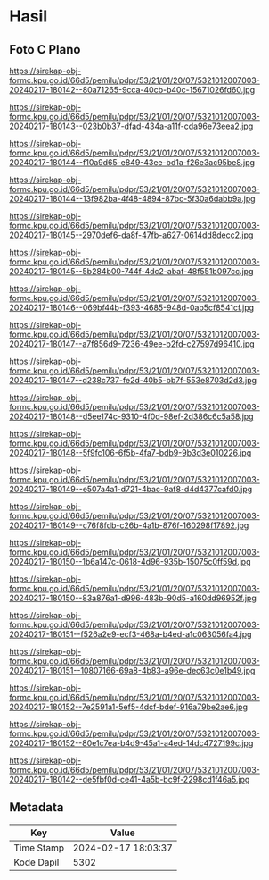 # Hasil

## Foto C Plano

https://sirekap-obj-formc.kpu.go.id/66d5/pemilu/pdpr/53/21/01/20/07/5321012007003-20240217-180142--80a71265-9cca-40cb-b40c-15671026fd60.jpg

https://sirekap-obj-formc.kpu.go.id/66d5/pemilu/pdpr/53/21/01/20/07/5321012007003-20240217-180143--023b0b37-dfad-434a-a11f-cda96e73eea2.jpg

https://sirekap-obj-formc.kpu.go.id/66d5/pemilu/pdpr/53/21/01/20/07/5321012007003-20240217-180144--f10a9d65-e849-43ee-bd1a-f26e3ac95be8.jpg

https://sirekap-obj-formc.kpu.go.id/66d5/pemilu/pdpr/53/21/01/20/07/5321012007003-20240217-180144--13f982ba-4f48-4894-87bc-5f30a6dabb9a.jpg

https://sirekap-obj-formc.kpu.go.id/66d5/pemilu/pdpr/53/21/01/20/07/5321012007003-20240217-180145--2970def6-da8f-47fb-a627-0614dd8decc2.jpg

https://sirekap-obj-formc.kpu.go.id/66d5/pemilu/pdpr/53/21/01/20/07/5321012007003-20240217-180145--5b284b00-744f-4dc2-abaf-48f551b097cc.jpg

https://sirekap-obj-formc.kpu.go.id/66d5/pemilu/pdpr/53/21/01/20/07/5321012007003-20240217-180146--069bf44b-f393-4685-948d-0ab5cf8541cf.jpg

https://sirekap-obj-formc.kpu.go.id/66d5/pemilu/pdpr/53/21/01/20/07/5321012007003-20240217-180147--a7f856d9-7236-49ee-b2fd-c27597d96410.jpg

https://sirekap-obj-formc.kpu.go.id/66d5/pemilu/pdpr/53/21/01/20/07/5321012007003-20240217-180147--d238c737-fe2d-40b5-bb7f-553e8703d2d3.jpg

https://sirekap-obj-formc.kpu.go.id/66d5/pemilu/pdpr/53/21/01/20/07/5321012007003-20240217-180148--d5ee174c-9310-4f0d-98ef-2d386c6c5a58.jpg

https://sirekap-obj-formc.kpu.go.id/66d5/pemilu/pdpr/53/21/01/20/07/5321012007003-20240217-180148--5f9fc106-6f5b-4fa7-bdb9-9b3d3e010226.jpg

https://sirekap-obj-formc.kpu.go.id/66d5/pemilu/pdpr/53/21/01/20/07/5321012007003-20240217-180149--e507a4a1-d721-4bac-9af8-d4d4377cafd0.jpg

https://sirekap-obj-formc.kpu.go.id/66d5/pemilu/pdpr/53/21/01/20/07/5321012007003-20240217-180149--c76f8fdb-c26b-4a1b-876f-160298f17892.jpg

https://sirekap-obj-formc.kpu.go.id/66d5/pemilu/pdpr/53/21/01/20/07/5321012007003-20240217-180150--1b6a147c-0618-4d96-935b-15075c0ff59d.jpg

https://sirekap-obj-formc.kpu.go.id/66d5/pemilu/pdpr/53/21/01/20/07/5321012007003-20240217-180150--83a876a1-d996-483b-90d5-a160dd96952f.jpg

https://sirekap-obj-formc.kpu.go.id/66d5/pemilu/pdpr/53/21/01/20/07/5321012007003-20240217-180151--f526a2e9-ecf3-468a-b4ed-a1c063056fa4.jpg

https://sirekap-obj-formc.kpu.go.id/66d5/pemilu/pdpr/53/21/01/20/07/5321012007003-20240217-180151--10807166-69a8-4b83-a96e-dec63c0e1b49.jpg

https://sirekap-obj-formc.kpu.go.id/66d5/pemilu/pdpr/53/21/01/20/07/5321012007003-20240217-180152--7e2591a1-5ef5-4dcf-bdef-916a79be2ae6.jpg

https://sirekap-obj-formc.kpu.go.id/66d5/pemilu/pdpr/53/21/01/20/07/5321012007003-20240217-180152--80e1c7ea-b4d9-45a1-a4ed-14dc4727199c.jpg

https://sirekap-obj-formc.kpu.go.id/66d5/pemilu/pdpr/53/21/01/20/07/5321012007003-20240217-180142--de5fbf0d-ce41-4a5b-bc9f-2298cd1f46a5.jpg


## Metadata

| Key        | Value               |
| ---------- | ------------------- |
| Time Stamp | 2024-02-17 18:03:37 |
| Kode Dapil | 5302                |



